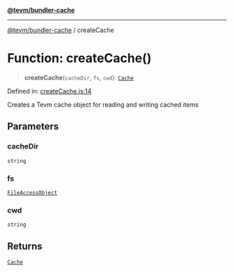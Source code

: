 [**@tevm/bundler-cache**](../README.md)

***

[@tevm/bundler-cache](../globals.md) / createCache

# Function: createCache()

> **createCache**(`cacheDir`, `fs`, `cwd`): [`Cache`](../type-aliases/Cache.md)

Defined in: [createCache.js:14](https://github.com/evmts/tevm-monorepo/blob/main/bundler-packages/bundler-cache/src/createCache.js#L14)

Creates a Tevm cache object for reading and writing cached items

## Parameters

### cacheDir

`string`

### fs

[`FileAccessObject`](../type-aliases/FileAccessObject.md)

### cwd

`string`

## Returns

[`Cache`](../type-aliases/Cache.md)
